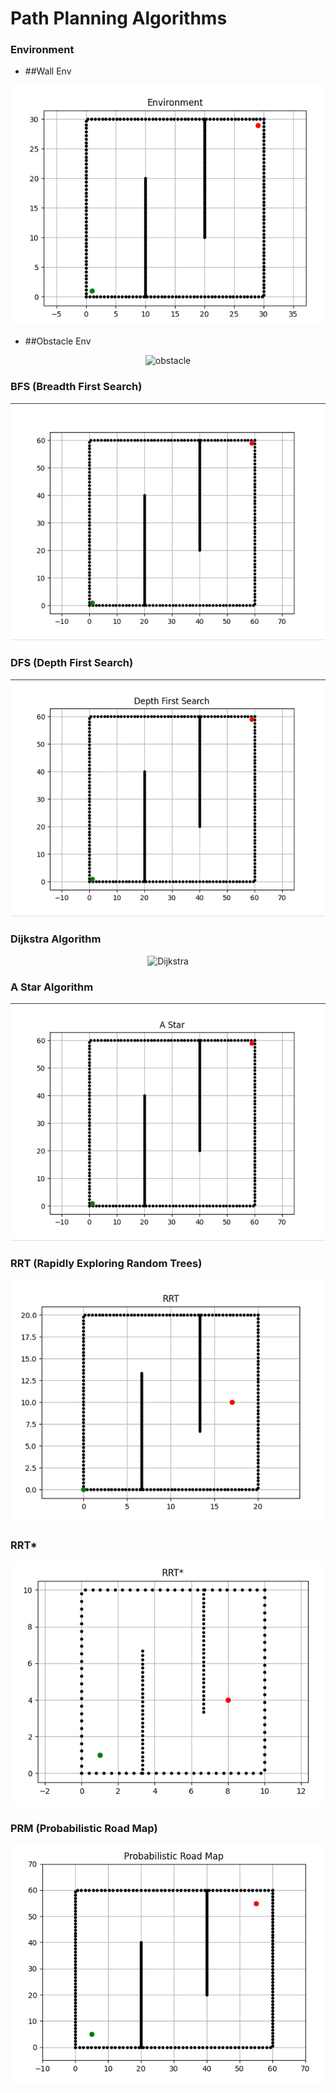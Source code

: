 # Path Planning Algorithms

### Environment

- ##Wall Env
<p align="center">
  <img src="/Images/wall_env.png" alt="wall">
</p>

- ##Obstacle Env
<p align="center">
  <img src="/Images/obstacle_env.png" alt="obstacle">
</p>


### BFS (Breadth First Search)

<p align="center">
  <img src="/Images/bfs.gif" alt="bfs">
</p>

### DFS (Depth First Search)

<p align="center">
  <img src="/Images/dfs.gif" alt="DFS">
</p>

### Dijkstra Algorithm

<p align="center">
  <img src="/Images/dijsktra.gif" alt="Dijkstra">
</p>

### A Star Algorithm

<p align="center">
  <img src="/Images/a_star.gif" alt="a_star">
</p>

### RRT (Rapidly Exploring Random Trees)

<p align="center">
  <img src="/Images/rrt.gif" alt="rrt">
</p>

### RRT*

<p align="center">
  <img src="/Images/rrt_star.gif" alt="rrt*">
</p>

### PRM (Probabilistic Road Map)

<p align="center">
  <img src="/Images/prm.gif" alt="prm">
</p>

